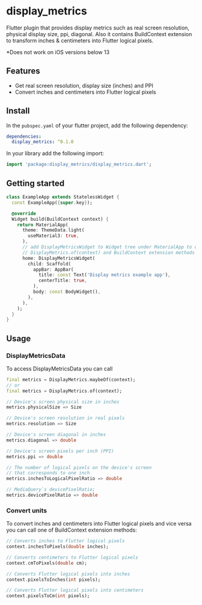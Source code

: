 # display_metrics

Flutter plugin that provides display metrics such as real screen resolution, physical display size, ppi, diagonal. Also it contains BuildContext extension to transform inches & centimeters into Flutter logical pixels.

*Does not work on iOS versions below 13

## Features

* Get real screen resolution, display size (inches) and PPI
* Convert inches and centimeters into Flutter logical pixels

## Install

In the `pubspec.yaml` of your flutter project, add the following dependency:

```yaml
dependencies:
  display_metrics: ^0.1.0
```

In your library add the following import:

```dart
import 'package:display_metrics/display_metrics.dart';
```

## Getting started

```dart
class ExampleApp extends StatelessWidget {
  const ExampleApp({super.key});

  @override
  Widget build(BuildContext context) {
    return MaterialApp(
      theme: ThemeData.light(
        useMaterial3: true,
      ),
      // add DisplayMetricsWidget to Widget tree under MaterialApp to use
      // DisplayMetrics.of(context) and BuildContext extension methods
      home: DisplayMetricsWidget(
        child: Scaffold(
          appBar: AppBar(
            title: const Text('Display metrics example app'),
            centerTitle: true,
          ),
          body: const BodyWidget(),
        ),
      ),
    );
  }
}
```
## Usage

### DisplayMetricsData

To access DisplayMetricsData you can call 
```dart
final metrics = DisplayMetrics.maybeOf(context);
// or
final metrics = DisplayMetrics.of(context);
```

```dart
// Device's screen physical size in inches
metrics.physicalSize => Size

// Device's screen resolution in real pixels
metrics.resolution => Size

// Device's screen diagonal in inches
metrics.diagonal => double

// Device's screen pixels per inch (PPI)
metrics.ppi => double 

// The number of logical pixels on the device's screen
// that corresponds to one inch
metrics.inchesToLogicalPixelRatio => double 

// MediaQuery`s devicePixelRatio;
metrics.devicePixelRatio => double 
```

### Convert units
To convert inches and centimeters into Flutter logical pixels and vice versa you can call one of BuildContext extension methods:
```dart
// Converts inches to Flutter logical pixels
context.inchesToPixels(double inches);

// Converts centimeters to Flutter logical pixels
context.cmToPixels(double cm);

// Converts Flutter logical pixels into inches
context.pixelsToInches(int pixels);

// Converts Flutter logical pixels into centimeters
context.pixelsToCm(int pixels);
```